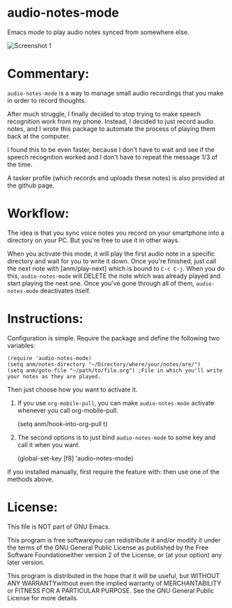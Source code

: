 audio-notes-mode
================

Emacs mode to play audio notes synced from somewhere else.

![Screenshot 1](http://bruce-connor.github.io/control-pianobar/anm/screenshot-2013-07-16--095017.jpg)

Commentary:
===

`audio-notes-mode` is a way to manage small audio recordings that you
make in order to record thoughts.

After much struggle, I finally decided to stop trying to make speech
recognition work from my phone. Instead, I decided to just record
audio notes, and I wrote this package to automate the process of
playing them back at the computer.

I found this to be even faster, because I don't have to wait and see
if the speech recognition worked and I don't have to repeat the
message 1/3 of the time.

A tasker profile (which records and uploads these notes) is also
provided at the github page.

Workflow:
===

The idea is that you sync voice notes you record on your smartphone
into a directory on your PC. But you're free to use it in other ways.

When you activate this mode, it will play the first audio note in a
specific directory and wait for you to write it down. Once you're
finished, just call the next note with \[anm/play-next] which is bound to `C-c C-j`. When you do
this, `audio-notes-mode` will DELETE the note which was already played
and start playing the next one. Once you've gone through all of them,
`audio-notes-mode` deactivates itself.

Instructions:
===

Configuration is simple. Require the package and define the following two variables:
    
    (require 'audio-notes-mode)
    (setq anm/notes-directory "~/Directory/where/your/notes/are/")
    (setq anm/goto-file "~/path/to/file.org") ;File in which you'll write your notes as they are played.

Then just choose how you want to activate it.

1) If you use `org-mobile-pull`, you can make `audio-notes-mode`
   activate whenever you call org-mobile-pull.

    (setq anm/hook-into-org-pull t)
    
2) The second options is to just bind `audio-notes-mode` to some key
   and call it when you want.

    (global-set-key [f8] 'audio-notes-mode)

If you installed manually, first require the feature with:
then use one of the methods above.

License:
===

This file is NOT part of GNU Emacs.

This program is free softwareyou can redistribute it and/or modify it
under the terms of the GNU General Public License as published by the
Free Software Foundationeither version 2 of the License, or (at your
option) any later version.

This program is distributed in the hope that it will be useful, but
WITHOUT ANY WARRANTYwithout even the implied warranty of
MERCHANTABILITY or FITNESS FOR A PARTICULAR PURPOSE. See the GNU
General Public License for more details.

